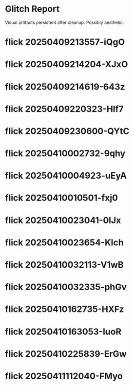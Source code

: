 # Glitch Report

Visual artifacts persistent after cleanup.
Possibly aesthetic.
# flick 20250409213557-iQgO
# flick 20250409214204-XJxO
# flick 20250409214619-643z
# flick 20250409220323-Hlf7
# flick 20250409230600-QYtC
# flick 20250410002732-9qhy
# flick 20250410004923-uEyA
# flick 20250410010501-fxj0
# flick 20250410023041-0lJx
# flick 20250410023654-KIch
# flick 20250410032113-V1wB
# flick 20250410032335-phGv
# flick 20250410162735-HXFz
# flick 20250410163053-IuoR
# flick 20250410225839-ErGw
# flick 20250411112040-FMyo

